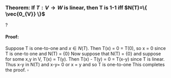 ### Theorem: If $T: V \to W$ is linear, then T is 1-1 iff $N(T)=\{ \vec{0_{V}} \}$
?
#### Proof:
Suppose T is one-to-one and $x \in N(T)$. Then T(x) = 0 = T(0), so x = 0 since T is one-to one and N(T) = {0}
Now suppose that N(T) = {0} and suppose for some x,y in V, T(x) = T(y). Then T(x) - T(y) = 0 = T(x-y) since T is linear. Thus x-y  in N(T) and x-y= 0 or x = y and so T is one-to-one
This completes the proof. $\square$